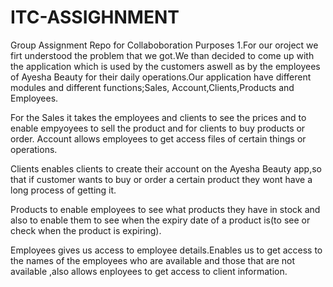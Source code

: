 # ITC-ASSIGHNMENT
Group Assignment Repo for Collaboboration Purposes 
1.For our oroject we firt understood the problem that we got.We than decided to come up with the application which is used by the customers aswell as by the employees of Ayesha Beauty for their daily operations.Our application have different modules and different functions;Sales, Account,Clients,Products and Employees.

For the Sales it takes the employees and clients to see the prices and to enable empyoyees to sell the product and for clients to buy products or order.
Account allows employees to get access files of certain things or operations.

Clients enables clients to create their account on the Ayesha Beauty app,so that if customer wants to buy or order a certain product they wont have a long process of getting it.

Products to enable employees to see what products they have in stock and also to enable them to see when the expiry date of a product is(to see or check when the product is expiring).

Employees gives us access to employee details.Enables us to get access to the names of the employees who are available and those that are not available ,also allows enployees to get access to client information.


